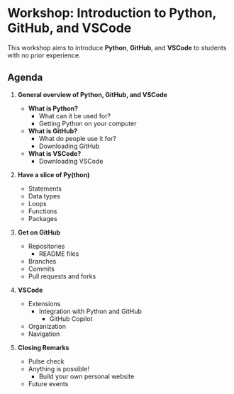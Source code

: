 # Workshop: Introduction to Python, GitHub, and VSCode

This workshop aims to introduce **Python**, **GitHub**, and **VSCode** to students with no prior experience.

## Agenda

1. **General overview of Python, GitHub, and VSCode**
   - **What is Python?**
     - What can it be used for?
     - Getting Python on your computer
   - **What is GitHub?**
     - What do people use it for?
     - Downloading GitHub
   - **What is VSCode?**
     - Downloading VSCode

2. **Have a slice of Py(thon)**
   - Statements
   - Data types
   - Loops
   - Functions
   - Packages
  
3. **Get on GitHub**
   - Repositories
     - README files
   - Branches
   - Commits
   - Pull requests and forks

4. **VSCode**
   - Extensions
     - Integration with Python and GitHub
       - GitHub Copilot
   - Organization
   - Navigation

5. **Closing Remarks**
   - Pulse check
   - Anything is possible!
      - Build your own personal website
   - Future events
